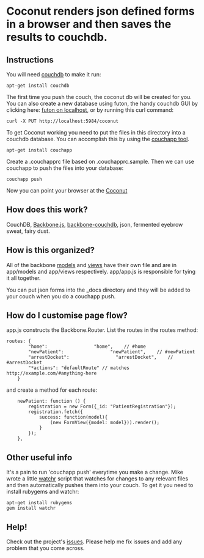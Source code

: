 Coconut renders json defined forms in a browser and then saves the results to couchdb.
=========================================================================================

Instructions
------------

You will need [couchdb](http://couchdb.apache.org/) to make it run:

    apt-get install couchdb

The first time you push the couch, the coconut db will be created for you. You can also create a new database using futon, the handy couchdb GUI by clicking here: [futon on localhost](http://localhost:5984/_utils), or by running this curl command:

    curl -X PUT http://localhost:5984/coconut

To get Coconut working you need to put the files in this directory into a couchdb database. You can accomplish this by using the
[couchapp tool](http://couchapp.org/page/couchapp-python).

    apt-get install couchapp

Create a .couchapprc file based on .couchapprc.sample. Then we can use couchapp to push the files into your database:

    couchapp push

Now you can point your browser at the [Coconut](http://localhost:5984/coconut/_design/coconut/index.html)

How does this work?
-------------------

CouchDB, [Backbone.js](http://documentcloud.github.com/backbone), [backbone-couchdb](https://github.com/janmonschke/backbone-couchdb), json, fermented eyebrow sweat, fairy dust.


How is this organized?
----------------------

All of the backbone [models](http://documentcloud.github.com/backbone/#Model) and [views](http://documentcloud.github.com/backbone/#Model) have their own file and are in app/models and app/views respectively. app/app.js is responsible for tying it all together.

You can put json forms into the \_docs directory and they will be added to your couch when you do a couchapp push.

How do I customise page flow?
-----------------

app.js constructs the Backbone.Router. List the routes in the routes method:
    
    routes: {
        	"home":                 "home",    // #home
        	"newPatient":                 "newPatient",    // #newPatient
        	"arrestDocket":                 "arrestDocket",    // #arrestDocket
            "*actions": "defaultRoute" // matches http://example.com/#anything-here
        }
     
and create a method for each route:
    
        newPatient: function () {
        	registration = new Form({_id: "PatientRegistration"});
        	registration.fetch({
        		success: function(model){
        			(new FormView({model: model})).render(); 
        		}
        	});
        },

           
Other useful info
-----------------

It's a pain to run 'couchapp push' everytime you make a change. Mike wrote a little [watchr](http://rubygems.org/gems/watchr) script that watches for changes to any relevant files and then automatically pushes them into your couch. To get it you need to install rubygems and watchr:

    apt-get install rubygems
    gem install watchr

Help!
----
Check out the project's [issues](https://github.com/mikeymckay/coconut/issues). Please help me fix issues and add any problem that you come across.
